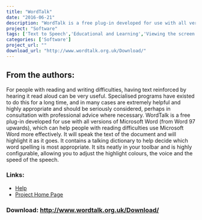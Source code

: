```yaml
---
title: "WordTalk"
date: "2016-06-21"
description: "WordTalk is a free plug-in developed for use with all versions of Microsoft Word (from Word 97 upwards), which can help people with reading difficulties use Microsoft Word more effectively."
project: "Software"
tags: ['Text to Speech','Educational and Learning','Viewing the screen','Learning and Education' ]
categories: ['Software']
project_url: ""
download_url: "http://www.wordtalk.org.uk/Download/"
---
```

From the authors:
-----------------

 For people with reading and writing difficulties, having text reinforced by hearing it read aloud can be very useful. Specialised programs have existed to do this for a long time, and in many cases are extremely helpful and highly appropriate and should be seriously considered, perhaps in consultation with professional advice where necessary. WordTalk is a free plug-in developed for use with all versions of Microsoft Word (from Word 97 upwards), which can help people with reading difficulties use Microsoft Word more effectively. It will speak the text of the document and will highlight it as it goes. It contains a talking dictionary to help decide which word spelling is most appropriate. It sits neatly in your toolbar and is highly configurable, allowing you to adjust the highlight colours, the voice and the speed of the speech.

  

### Links:
- <a href="http://callcentre.education.ed.ac.uk/wordtalk/html/faq.html">Help</a>
- <a href="http://www.wordtalk.org.uk/">Project Home Page</a>

### Download: http://www.wordtalk.org.uk/Download/ 